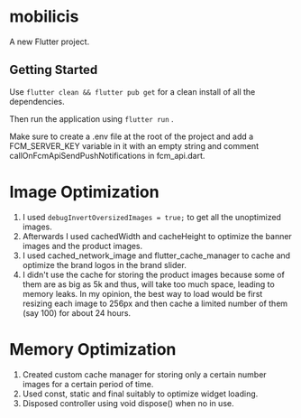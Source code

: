# mobilicis

A new Flutter project.

## Getting Started

Use `flutter clean && flutter pub get` for a clean install of all the dependencies.

Then run the application using `flutter run` .

Make sure to create a .env file at the root of the project and add a FCM_SERVER_KEY variable in it with an empty string and comment callOnFcmApiSendPushNotifications in fcm_api.dart.

# Image Optimization

1. I used `debugInvertOversizedImages = true;` to get all the unoptimized images.
2. Afterwards I used cachedWidth and cacheHeight to optimize the banner images and the product images.
3. I used cached_network_image and flutter_cache_manager to cache and optimize the brand logos in the brand slider.
4. I didn't use the cache for storing the product images because some of them are as big as 5k and thus, will take too much space, leading to memory leaks. In my opinion, the best way to load would be first resizing each image to 256px and then cache a limited number of them (say 100) for about 24 hours.

# Memory Optimization

1. Created custom cache manager for storing only a certain number images for a certain period of time.
2. Used const, static and final suitably to optimize widget loading.
3. Disposed controller using void dispose() when no in use.

